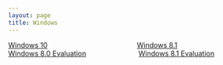 ```yaml
---
layout: page
title: Windows
---
```

<a name="mswin"></a>
<div class="columns">
  <div class="column">
    <a class="button is-large is-fullwidth is-rounded" href="https://www.microsoft.com/en-us/software-download/windows10ISO" target="_blank"><span>Windows 10</span></a>
  </div>
  <div class="column">
    <a class="button is-large is-fullwidth is-rounded" href="https://www.microsoft.com/en-us/software-download/windows8ISO" target="_blank"><span>Windows 8.1</span></a>
  </div>
</div>
<div class="columns">
  <div class="column">
    <a class="button is-large is-fullwidth is-rounded" href="https://drive.google.com/drive/folders/1tUFf3pxXUajyuVlAVsQNiJ7Iai3vQKPD?usp=sharing" target="_blank"><span>Windows 8.0 Evaluation</span></a>
  </div>
  <div class="column">
    <a class="button is-large is-fullwidth is-rounded" href="https://drive.google.com/drive/folders/1Xc5k3Sx-1GpHo2PqqytF5_kcqi5qPwwC?usp=sharing" target="_blank"><span>Windows 8.1 Evaluation</span></a>
  </div>
</div>
